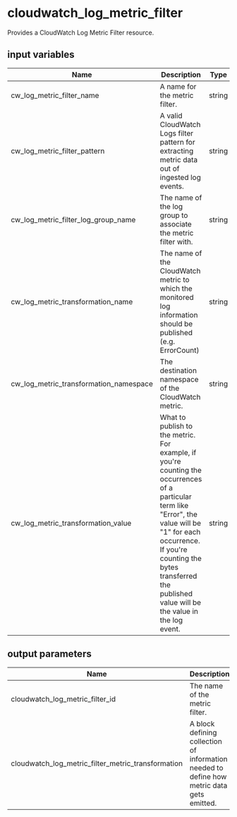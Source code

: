 # cloudwatch_log_metric_filter

Provides a CloudWatch Log Metric Filter resource.

## input variables

| Name | Description | Type | Default | Required |
|------|-------------|:----:|:-----:|:-----:|
|cw_log_metric_filter_name|A name for the metric filter.|string|{{ name }}|No|
|cw_log_metric_filter_pattern|A valid CloudWatch Logs filter pattern for extracting metric data out of ingested log events.|string||No|
|cw_log_metric_filter_log_group_name|The name of the log group to associate the metric filter with.|string||Yes|
|cw_log_metric_transformation_name|The name of the CloudWatch metric to which the monitored log information should be published (e.g. ErrorCount)|string|EventCount|No|
|cw_log_metric_transformation_namespace|The destination namespace of the CloudWatch metric.|string|MyNamespace|No|
|cw_log_metric_transformation_value|What to publish to the metric. For example, if you're counting the occurrences of a particular term like "Error", the value will be "1" for each occurrence. If you're counting the bytes transferred the published value will be the value in the log event.|string|1|No|

## output parameters

| Name | Description | Type |
|------|-------------|:----:|
|cloudwatch_log_metric_filter_id|The name of the metric filter.|string|
|cloudwatch_log_metric_filter_metric_transformation|A block defining collection of information needed to define how metric data gets emitted.|object|
